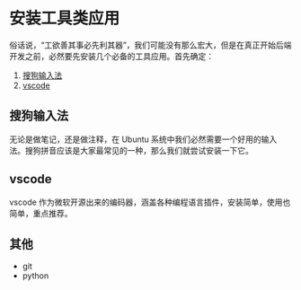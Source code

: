 # 安装工具类应用

俗话说，“工欲善其事必先利其器”，我们可能没有那么宏大，但是在真正开始后端开发之前，必然要先安装几个必备的工具应用。首先确定：

1. [搜狗输入法](https://pinyin.sogou.com/linux/)
1. [vscode](https://code.visualstudio.com/)

## 搜狗输入法

无论是做笔记，还是做注释，在 Ubuntu 系统中我们必然需要一个好用的输入法。搜狗拼音应该是大家最常见的一种，那么我们就尝试安装一下它。


## vscode

vscode 作为微软开源出来的编码器，涵盖各种编程语言插件，安装简单，使用也简单，重点推荐。

## 其他

* git
* python